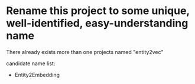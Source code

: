 # Rename this project to some unique, well-identified, easy-understanding name
There already exists more than one projects named "entity2vec"

candidate name list:
* Entity2Embedding